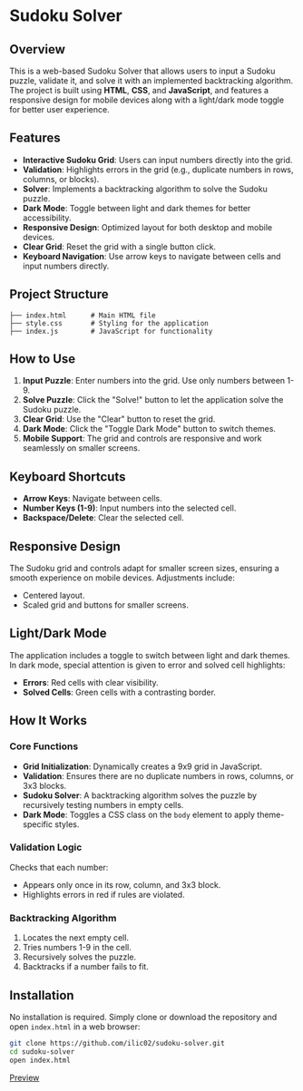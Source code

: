 # Sudoku Solver

## Overview
This is a web-based Sudoku Solver that allows users to input a Sudoku puzzle, validate it, and solve it with an implemented backtracking algorithm. The project is built using **HTML**, **CSS**, and **JavaScript**, and features a responsive design for mobile devices along with a light/dark mode toggle for better user experience.

## Features
- **Interactive Sudoku Grid**: Users can input numbers directly into the grid.
- **Validation**: Highlights errors in the grid (e.g., duplicate numbers in rows, columns, or blocks).
- **Solver**: Implements a backtracking algorithm to solve the Sudoku puzzle.
- **Dark Mode**: Toggle between light and dark themes for better accessibility.
- **Responsive Design**: Optimized layout for both desktop and mobile devices.
- **Clear Grid**: Reset the grid with a single button click.
- **Keyboard Navigation**: Use arrow keys to navigate between cells and input numbers directly.

## Project Structure
```
├── index.html      # Main HTML file
├── style.css       # Styling for the application
├── index.js        # JavaScript for functionality
```

## How to Use
1. **Input Puzzle**: Enter numbers into the grid. Use only numbers between 1-9.
2. **Solve Puzzle**: Click the "Solve!" button to let the application solve the Sudoku puzzle.
3. **Clear Grid**: Use the "Clear" button to reset the grid.
4. **Dark Mode**: Click the "Toggle Dark Mode" button to switch themes.
5. **Mobile Support**: The grid and controls are responsive and work seamlessly on smaller screens.

## Keyboard Shortcuts
- **Arrow Keys**: Navigate between cells.
- **Number Keys (1-9)**: Input numbers into the selected cell.
- **Backspace/Delete**: Clear the selected cell.

## Responsive Design
The Sudoku grid and controls adapt for smaller screen sizes, ensuring a smooth experience on mobile devices. Adjustments include:
- Centered layout.
- Scaled grid and buttons for smaller screens.

## Light/Dark Mode
The application includes a toggle to switch between light and dark themes. In dark mode, special attention is given to error and solved cell highlights:
- **Errors**: Red cells with clear visibility.
- **Solved Cells**: Green cells with a contrasting border.

## How It Works
### Core Functions
- **Grid Initialization**: Dynamically creates a 9x9 grid in JavaScript.
- **Validation**: Ensures there are no duplicate numbers in rows, columns, or 3x3 blocks.
- **Sudoku Solver**: A backtracking algorithm solves the puzzle by recursively testing numbers in empty cells.
- **Dark Mode**: Toggles a CSS class on the `body` element to apply theme-specific styles.

### Validation Logic
Checks that each number:
- Appears only once in its row, column, and 3x3 block.
- Highlights errors in red if rules are violated.

### Backtracking Algorithm
1. Locates the next empty cell.
2. Tries numbers 1-9 in the cell.
3. Recursively solves the puzzle.
4. Backtracks if a number fails to fit.

## Installation
No installation is required. Simply clone or download the repository and open `index.html` in a web browser:

```bash
git clone https://github.com/ilic02/sudoku-solver.git
cd sudoku-solver
open index.html
```

[Preview](https://ilic02.github.io/Sudoku-Solver/)